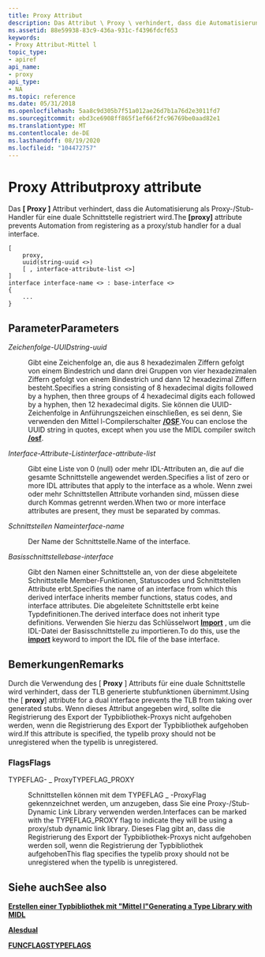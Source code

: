 ```yaml
---
title: Proxy Attribut
description: Das Attribut \ Proxy \ verhindert, dass die Automatisierung als Proxy-/stubhandler für eine duale Schnittstelle registriert wird.
ms.assetid: 88e59938-83c9-436a-931c-f4396fdcf653
keywords:
- Proxy Attribut-Mittel l
topic_type:
- apiref
api_name:
- proxy
api_type:
- NA
ms.topic: reference
ms.date: 05/31/2018
ms.openlocfilehash: 5aa8c9d305b7f51a012ae26d7b1a76d2e3011fd7
ms.sourcegitcommit: ebd3ce6908ff865f1ef66f2fc96769be0aad82e1
ms.translationtype: MT
ms.contentlocale: de-DE
ms.lasthandoff: 08/19/2020
ms.locfileid: "104472757"
---
```

# <a name="proxy-attribute"></a><span data-ttu-id="a9389-104">Proxy Attribut</span><span class="sxs-lookup"><span data-stu-id="a9389-104">proxy attribute</span></span>

<span data-ttu-id="a9389-105">Das **\[ Proxy \]** Attribut verhindert, dass die Automatisierung als Proxy-/Stub-Handler für eine duale Schnittstelle registriert wird.</span><span class="sxs-lookup"><span data-stu-id="a9389-105">The **\[proxy\]** attribute prevents Automation from registering as a proxy/stub handler for a dual interface.</span></span>

``` syntax
[ 
    proxy, 
    uuid(string-uuid <>)
    [ , interface-attribute-list <>] 
] 
interface interface-name <> : base-interface <>
{
    ...
}
```

## <a name="parameters"></a><span data-ttu-id="a9389-106">Parameter</span><span class="sxs-lookup"><span data-stu-id="a9389-106">Parameters</span></span>

<dl> <dt>

<span data-ttu-id="a9389-107">*Zeichenfolge-UUID*</span><span class="sxs-lookup"><span data-stu-id="a9389-107">*string-uuid*</span></span> 
</dt> <dd>

<span data-ttu-id="a9389-108">Gibt eine Zeichenfolge an, die aus 8 hexadezimalen Ziffern gefolgt von einem Bindestrich und dann drei Gruppen von vier hexadezimalen Ziffern gefolgt von einem Bindestrich und dann 12 hexadezimal Ziffern besteht.</span><span class="sxs-lookup"><span data-stu-id="a9389-108">Specifies a string consisting of 8 hexadecimal digits followed by a hyphen, then three groups of 4 hexadecimal digits each followed by a hyphen, then 12 hexadecimal digits.</span></span> <span data-ttu-id="a9389-109">Sie können die UUID-Zeichenfolge in Anführungszeichen einschließen, es sei denn, Sie verwenden den Mittel l-Compilerschalter [**/OSF**](-osf.md).</span><span class="sxs-lookup"><span data-stu-id="a9389-109">You can enclose the UUID string in quotes, except when you use the MIDL compiler switch [**/osf**](-osf.md).</span></span>

</dd> <dt>

<span data-ttu-id="a9389-110">*Interface-Attribute-List*</span><span class="sxs-lookup"><span data-stu-id="a9389-110">*interface-attribute-list*</span></span> 
</dt> <dd>

<span data-ttu-id="a9389-111">Gibt eine Liste von 0 (null) oder mehr IDL-Attributen an, die auf die gesamte Schnittstelle angewendet werden.</span><span class="sxs-lookup"><span data-stu-id="a9389-111">Specifies a list of zero or more IDL attributes that apply to the interface as a whole.</span></span> <span data-ttu-id="a9389-112">Wenn zwei oder mehr Schnittstellen Attribute vorhanden sind, müssen diese durch Kommas getrennt werden.</span><span class="sxs-lookup"><span data-stu-id="a9389-112">When two or more interface attributes are present, they must be separated by commas.</span></span>

</dd> <dt>

<span data-ttu-id="a9389-113">*Schnittstellen Name*</span><span class="sxs-lookup"><span data-stu-id="a9389-113">*interface-name*</span></span> 
</dt> <dd>

<span data-ttu-id="a9389-114">Der Name der Schnittstelle.</span><span class="sxs-lookup"><span data-stu-id="a9389-114">Name of the interface.</span></span>

</dd> <dt>

<span data-ttu-id="a9389-115">*Basisschnittstelle*</span><span class="sxs-lookup"><span data-stu-id="a9389-115">*base-interface*</span></span> 
</dt> <dd>

<span data-ttu-id="a9389-116">Gibt den Namen einer Schnittstelle an, von der diese abgeleitete Schnittstelle Member-Funktionen, Statuscodes und Schnittstellen Attribute erbt.</span><span class="sxs-lookup"><span data-stu-id="a9389-116">Specifies the name of an interface from which this derived interface inherits member functions, status codes, and interface attributes.</span></span> <span data-ttu-id="a9389-117">Die abgeleitete Schnittstelle erbt keine Typdefinitionen.</span><span class="sxs-lookup"><span data-stu-id="a9389-117">The derived interface does not inherit type definitions.</span></span> <span data-ttu-id="a9389-118">Verwenden Sie hierzu das Schlüsselwort [**Import**](import.md) , um die IDL-Datei der Basisschnittstelle zu importieren.</span><span class="sxs-lookup"><span data-stu-id="a9389-118">To do this, use the [**import**](import.md) keyword to import the IDL file of the base interface.</span></span>

</dd> </dl>

## <a name="remarks"></a><span data-ttu-id="a9389-119">Bemerkungen</span><span class="sxs-lookup"><span data-stu-id="a9389-119">Remarks</span></span>

<span data-ttu-id="a9389-120">Durch die Verwendung des \[ **Proxy** \] Attributs für eine duale Schnittstelle wird verhindert, dass der TLB generierte stubfunktionen übernimmt.</span><span class="sxs-lookup"><span data-stu-id="a9389-120">Using the \[ **proxy**\] attribute for a dual interface prevents the TLB from taking over generated stubs.</span></span> <span data-ttu-id="a9389-121">Wenn dieses Attribut angegeben wird, sollte die Registrierung des Export der Typbibliothek-Proxys nicht aufgehoben werden, wenn die Registrierung des Export der Typbibliothek aufgehoben wird.</span><span class="sxs-lookup"><span data-stu-id="a9389-121">If this attribute is specified, the typelib proxy should not be unregistered when the typelib is unregistered.</span></span>

### <a name="flags"></a><span data-ttu-id="a9389-122">Flags</span><span class="sxs-lookup"><span data-stu-id="a9389-122">Flags</span></span>

<dl> <dt>

<span data-ttu-id="a9389-123"><span id="TYPEFLAG_PROXY"></span><span id="typeflag_proxy"></span>TYPEFLAG- \_ Proxy</span><span class="sxs-lookup"><span data-stu-id="a9389-123"><span id="TYPEFLAG_PROXY"></span><span id="typeflag_proxy"></span>TYPEFLAG\_PROXY</span></span>
</dt> <dd>

<span data-ttu-id="a9389-124">Schnittstellen können mit dem TYPEFLAG \_ -ProxyFlag gekennzeichnet werden, um anzugeben, dass Sie eine Proxy-/Stub-Dynamic Link Library verwenden werden.</span><span class="sxs-lookup"><span data-stu-id="a9389-124">Interfaces can be marked with the TYPEFLAG\_PROXY flag to indicate they will be using a proxy/stub dynamic link library.</span></span> <span data-ttu-id="a9389-125">Dieses Flag gibt an, dass die Registrierung des Export der Typbibliothek-Proxys nicht aufgehoben werden soll, wenn die Registrierung der Typbibliothek aufgehoben</span><span class="sxs-lookup"><span data-stu-id="a9389-125">This flag specifies the typelib proxy should not be unregistered when the typelib is unregistered.</span></span>

</dd> </dl>

## <a name="see-also"></a><span data-ttu-id="a9389-126">Siehe auch</span><span class="sxs-lookup"><span data-stu-id="a9389-126">See also</span></span>

<dl> <dt>

[<span data-ttu-id="a9389-127">**Erstellen einer Typbibliothek mit "Mittel l"**</span><span class="sxs-lookup"><span data-stu-id="a9389-127">**Generating a Type Library with MIDL**</span></span>](generating-a-type-library-with-midl-2.md)
</dt> <dt>

[<span data-ttu-id="a9389-128">**Ales**</span><span class="sxs-lookup"><span data-stu-id="a9389-128">**dual**</span></span>](dual.md)
</dt> <dt>

[<span data-ttu-id="a9389-129">**FUNCFLAGS**</span><span class="sxs-lookup"><span data-stu-id="a9389-129">**TYPEFLAGS**</span></span>](/windows/win32/api/oaidl/ne-oaidl-typeflags)
</dt> </dl>

 

 
